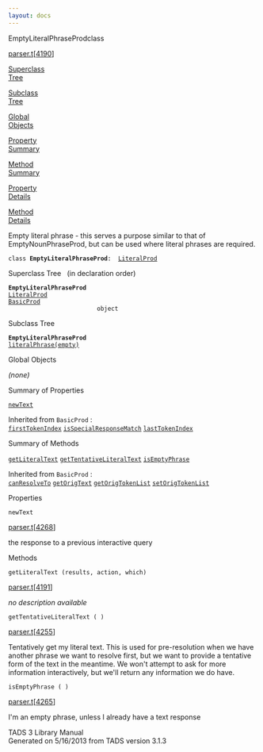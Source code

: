 ```yaml
---
layout: docs
---
```

<span class="title">EmptyLiteralPhraseProd</span><span class="type">class</span>

[parser.t](../file/parser.t.html)\[[4190](../source/parser.t.html#4190)\]

[Superclass  
Tree](#_SuperClassTree_)

[Subclass  
Tree](#_SubClassTree_)

[Global  
Objects](#_ObjectSummary_)

[Property  
Summary](#_PropSummary_)

[Method  
Summary](#_MethodSummary_)

[Property  
Details](#_Properties_)

[Method  
Details](#_Methods_)



Empty literal phrase - this serves a purpose similar to that of
EmptyNounPhraseProd, but can be used where literal phrases are required.

`class `**`EmptyLiteralPhraseProd`**` :   `[`LiteralProd`](../object/LiteralProd.html)



<span id="_SuperClassTree_"></span>



<span class="hdln">Superclass Tree</span>   (in declaration order)



**`EmptyLiteralPhraseProd`**  
[`LiteralProd`](../object/LiteralProd.html)  
[`BasicProd`](../object/BasicProd.html)  
`                         object`  
<span id="_SubClassTree_"></span>



<span class="hdln">Subclass Tree</span>  



**`EmptyLiteralPhraseProd`**  
[`literalPhrase(empty)`](../object/literalPhrase(empty).html)  
<span id="_ObjectSummary_"></span>



<span class="hdln">Global Objects</span>  



*(none)* <span id="_PropSummary_"></span>



<span class="hdln">Summary of Properties</span>  



[`newText`](#newText)



Inherited from `BasicProd` :  
[`firstTokenIndex`](../object/BasicProd.html#firstTokenIndex) [`isSpecialResponseMatch`](../object/BasicProd.html#isSpecialResponseMatch) [`lastTokenIndex`](../object/BasicProd.html#lastTokenIndex)

<span id="_MethodSummary_"></span>



<span class="hdln">Summary of Methods</span>  



[`getLiteralText`](#getLiteralText) [`getTentativeLiteralText`](#getTentativeLiteralText) [`isEmptyPhrase`](#isEmptyPhrase)



Inherited from `BasicProd` :  
[`canResolveTo`](../object/BasicProd.html#canResolveTo) [`getOrigText`](../object/BasicProd.html#getOrigText) [`getOrigTokenList`](../object/BasicProd.html#getOrigTokenList) [`setOrigTokenList`](../object/BasicProd.html#setOrigTokenList)

<span id="_Properties_"></span>



<span class="hdln">Properties</span>  



<span id="newText"></span>

`newText`

[parser.t](../file/parser.t.html)\[[4268](../source/parser.t.html#4268)\]



the response to a previous interactive query



<span id="_Methods_"></span>



<span class="hdln">Methods</span>  



<span id="getLiteralText"></span>

`getLiteralText (results, action, which)`

[parser.t](../file/parser.t.html)\[[4191](../source/parser.t.html#4191)\]



*no description available*



<span id="getTentativeLiteralText"></span>

`getTentativeLiteralText ( )`

[parser.t](../file/parser.t.html)\[[4255](../source/parser.t.html#4255)\]



Tentatively get my literal text. This is used for pre-resolution when we
have another phrase we want to resolve first, but we want to provide a
tentative form of the text in the meantime. We won't attempt to ask for
more information interactively, but we'll return any information we do
have.



<span id="isEmptyPhrase"></span>

`isEmptyPhrase ( )`

[parser.t](../file/parser.t.html)\[[4265](../source/parser.t.html#4265)\]



I'm an empty phrase, unless I already have a text response





TADS 3 Library Manual  
Generated on 5/16/2013 from TADS version 3.1.3


